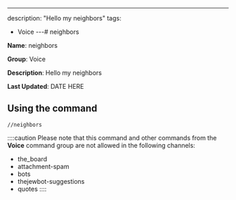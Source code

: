 ---
description: "Hello my neighbors"
tags:
  - Voice
---# neighbors

**Name**: neighbors

**Group**: Voice

**Description**: Hello my neighbors

**Last Updated**: DATE HERE

## Using the command

    //neighbors

::::caution Please note that this command and other commands from the **Voice** command group are not allowed in the following channels:
- the_board
- attachment-spam
- bots
- thejewbot-suggestions
- quotes
::::